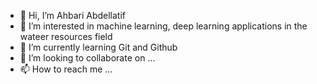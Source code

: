 - 👋 Hi, I’m Ahbari Abdellatif
- 👀 I’m interested in machine learning, deep learning applications in the wateer resources field
- 🌱 I’m currently learning Git and Github
- 💞️ I’m looking to collaborate on ...
- 📫 How to reach me ...

<!---
AhbariAbdel/AhbariAbdel is a ✨ special ✨ repository because its `README.md` (this file) appears on your GitHub profile.
You can click the Preview link to take a look at your changes.
--->
